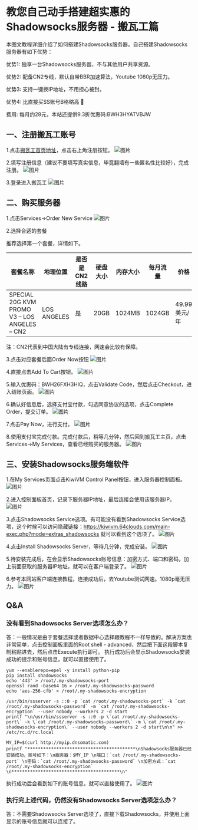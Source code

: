 # 教您自己动手搭建超实惠的Shadowsocks服务器 - 搬瓦工篇

本图文教程详细介绍了如何搭建Shadowsocks服务器。自己搭建Shadowsocks服务器有如下优势：

优势1: 独享一台Shadowsocks服务器，不与其他用户共享资源。

优势2: 配备CN2专线，默认自带BBR加速算法，Youtube 1080p无压力。

优势3: 支持一键换IP地址，不用担心被封。

优势4: 比直接买SS账号B格略高 🙂

费用: 每月约28元，本站还提供9.3折优惠码:BWH3HYATVBJW

## 一、注册搬瓦工账号

1.点击[搬瓦工首页地址](https://bwh88.net/aff.php?aff=23103)，点击右上角注册按钮。
![图片](/bandwagon/WechatIMG20.jpeg)

2.填写注册信息（建议不要填写真实信息，毕竟翻墙有一些匿名性比较好），完成注册。
![图片](/bandwagon/WechatIMG21.jpeg)

3.登录进入搬瓦工
![图片](/bandwagon/WechatIMG22.jpeg)

## 二、购买服务器

1.点击Services->Order New Service
![图片](/bandwagon/WechatIMG23.jpeg)

2.选择合适的套餐

推荐选择第一个套餐，详情如下。

|套餐名称|地理位置|是否是CN2线路|硬盘大小|内存大小|每月流量|价格|
-------| -------|------|------|------|------|------|
SPECIAL 20G KVM PROMO V3 – LOS ANGELES – CN2|LOS ANGELES|是|20GB|1024MB|1024GB|49.99美元/年|

注：CN2代表到中国大陆有专线连接，网速会比较有保障。

3.点击对应套餐后面Order Now按钮
![图片](/bandwagon/WechatIMG447.png)

4.直接点击Add To Cart按钮。
![图片](/bandwagon/WechatIMG448.png)

5.输入优惠码：BWH26FXH3HIQ，点击Validate Code，然后点击Checkout，进入结账页面。
![图片](/bandwagon/WechatIMG26.jpeg)

6.确认好信息后，选择支付宝付款，勾选同意协议的选项，点击Complete Order，提交订单。
![图片](/bandwagon/WechatIMG28.jpeg)

7.点击Pay Now，进行支付。
![图片](/bandwagon/WechatIMG29.jpeg)

8.使用支付宝完成付款。完成付款后，稍等几分钟，然后回到搬瓦工主页，点击Services->My Services，查看已经购买的服务器。
![图片](/bandwagon/WechatIMG30.jpeg)

## 三、安装Shadowsocks服务端软件

1.在My Services页面点击KiwiVM Control Panel按钮，进入服务器控制面板。
![图片](/bandwagon/WechatIMG32.jpeg)

2.进入控制面板首页，记录下服务器IP地址，最后连接会使用该服务器IP。
![图片](/bandwagon/WechatIMG33.jpeg)

3.点击Shadowsocks Service选项。有可能没有看到Shadowsocks Service选项，这个时候可以访问隐藏链接：https://kiwivm.64clouds.com/main-exec.php?mode=extras_shadowsocks 就可以看到这个选项了。
![图片](/bandwagon/WechatIMG34.jpeg)

4.点击Install Shadowsocks Server，等待几分钟，完成安装。
![图片](/bandwagon/WechatIMG35.jpeg)

5.待安装完成后，在会显示Shadowsocks账号信息：加密方式、端口和密码，加上前面获取的服务器IP地址，就可以在客户端登录了。
![图片](/bandwagon/WechatIMG36.jpeg)

6.参考本网站客户端连接教程，连接成功后，去Youtube测试网速。1080p毫无压力。
![图片](/bandwagon/WechatIMG37.jpeg)


## Q&A
### 没有看到Shadowsocks Server选项怎么办？
答：一般情况是由于套餐选择或者数据中心选择跟教程不一样导致的。解决方案也非常简单，点击控制面板里面的Root shell - advanced，然后把下面这段脚本复制粘贴进去，然后点击Execute执行即可。
执行成功后会显示Shadowsocks安装成功的提示和账号信息，就可以直接使用了。
```
yum --enablerepo=epel -y install python-pip
pip install shadowsocks
echo '443' > /root/.my-shadowsocks-port
openssl rand -base64 16 > /root/.my-shadowsocks-password
echo 'aes-256-cfb' > /root/.my-shadowsocks-encryption

/usr/bin/ssserver -s ::0 -p `cat /root/.my-shadowsocks-port` -k `cat /root/.my-shadowsocks-password` -m `cat /root/.my-shadowsocks-encryption` --user nobody --workers 2 -d start
printf "\n/usr/bin/ssserver -s ::0 -p \`cat /root/.my-shadowsocks-port\` -k \`cat /root/.my-shadowsocks-password\` -m \`cat /root/.my-shadowsocks-encryption\` --user nobody --workers 2 -d start\n\n" >> /etc/rc.d/rc.local

MY_IP=$(curl http://myip.dnsomatic.com)
printf "*****************************************\nShadowsocks服务器已经安装成功，账号如下：\n服务器：$MY_IP \n端口：`cat /root/.my-shadowsocks-port` \n密码：`cat /root/.my-shadowsocks-password` \n加密方式：`cat /root/.my-shadowsocks-encryption` \n*****************************************\n"

```
执行成功后会看到如下的账号信息，就可以直接使用了。
![图片](/bandwagon/WechatIMG280.jpeg)

### 执行完上述代码，仍然没有Shadowsocks Server选项怎么办？
答：不需要Shadowsocks Server选项了，直接下载Shadowsocks，并使用上面显示的账号信息就可以连接了。
